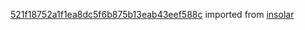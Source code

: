 [521f18752a1f1ea8dc5f6b875b13eab43eef588c](https://github.com/insolar/insolar/commit/521f18752a1f1ea8dc5f6b875b13eab43eef588c) imported from [insolar](https://github.com/insolar/insolar)
